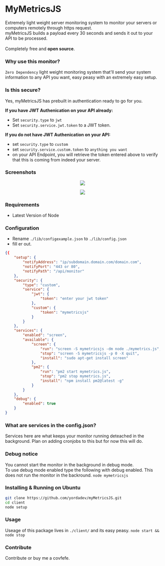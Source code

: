 # MyMetricsJS

Extremely light weight server monitoring system to monitor your servers or computers remotely through https request. <br>
myMetricsJS builds a payload every 30 seconds and sends it out to your API to be processed.
<br>
<br>
Completely free and <b>open source</b>.<br>


### Why use this monitor?
`Zero Dependency` light weight monitoring system that'll send your system information to any API you want, easy peasy with an extremely easy setup.


### Is this secure?
Yes, myMetricsJS has prebuilt in authentication ready to go for you.

<b>If you have JWT Authenication on your API already: </b>
- Set `security.type` to `jwt`
- Set `security.service.jwt.token` to a JWT token.

<b>If you do not have JWT Authenication on your API:</b>
- set `security.type` to `custom`
- set `security.service.custom.token` to `anything you want`
- on your API Endpoint, you will retrieve the token entered above to verify that this is coming from indeed your server.

### Screenshots
<p align="center"><img src='https://cdn.discordapp.com/attachments/425148050697093131/518523752833875968/mymetricsscreenshot1.png'/></p>

<p align="center"><img src='https://cdn.discordapp.com/attachments/425148050697093131/518191129972179020/mymetricsjs101.png'/></p>


### Requirements
- Latest Version of Node


### Configuration
- Rename `./lib/configexample.json` to `./lib/config.json`
- fill er out.
```json
{{
    "setup": {
        "notifyAddress": "ip/subdomain.domain.com/domain.com",
        "notifyPort": "443 or 80",
        "notifyPath": "/api/monitor"
    },
    "security": {
        "type": "custom",
        "service": {
            "jwt": {
                "token": "enter your jwt token"
            },
            "custom": {
                "token": "mymetricsjs"
            }
        }
    },
    "services": {
        "enabled": "screen",
        "available": {
            "screen": {
                "run": "screen -S mymetricsjs -dm node ./mymetrics.js",
                "stop": "screen -S mymetricsjs -p 0 -X quit",
                "install": "sudo apt-get install screen"
            },
            "pm2": {
                "run": "pm2 start mymetrics.js",
                "stop": "pm2 stop mymetrics.js",
                "install": "npm install pm2@latest -g"
            }
        }
    },
    "debug": {
        "enabled": true
    }
}
```

### What are services in the config.json?
Services here are what keeps your monitor running deteached in the background. Plan on adding cronjobs to this but for now this will do.


### Debug notice
You cannot start the monitor in the background in debug mode.<br>
To use debug mode enabled type the following with debug enabled. This does not run the monitor in the backround.
```node mymetricsjs```


### Installing & Running on Ubuntu
```sh
git clone https://github.com/yordadev/myMetricsJS.git
cd client
node setup
```

### Usage 
Useage of this package lives in `./client/` and its easy peasy.
```node start && node stop```

### Contribute
Contribute or buy me a covfefe.
